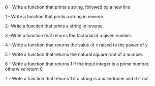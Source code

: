 0 - Write a function that prints a string, followed by a new line

1 - Write a function that prints a string in reverse.

2- Write a function that prints a string in reverse.

3 -Write a function that returns the factorial of a given number.

4 - Write a function that returns the value of x raised to the power of y.

5 - Write a function that returns the natural square root of a number.

6 - Write a function that returns 1 if the input integer is a prime number, otherwise return 0.

7 - Write a function that returns 1 if a string is a palindrome and 0 if not.

